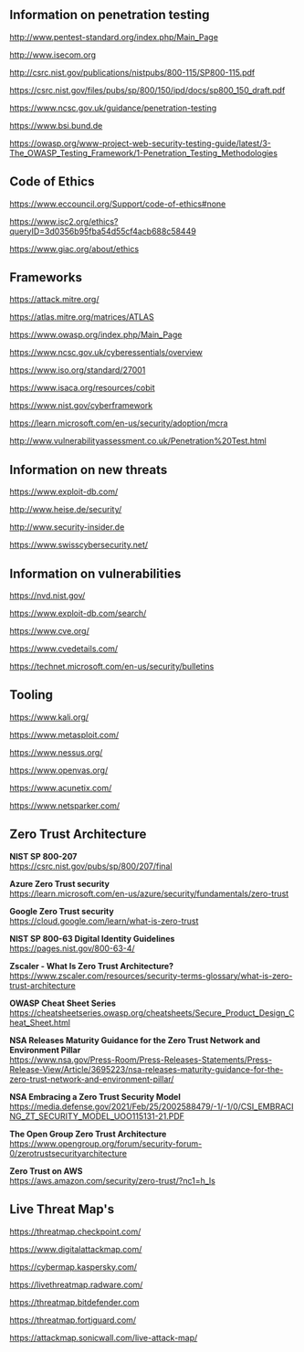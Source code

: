## Information on penetration testing

http://www.pentest-standard.org/index.php/Main_Page

http://www.isecom.org

http://csrc.nist.gov/publications/nistpubs/800-115/SP800-115.pdf

https://csrc.nist.gov/files/pubs/sp/800/150/ipd/docs/sp800_150_draft.pdf

https://www.ncsc.gov.uk/guidance/penetration-testing

https://www.bsi.bund.de

https://owasp.org/www-project-web-security-testing-guide/latest/3-The_OWASP_Testing_Framework/1-Penetration_Testing_Methodologies

##  Code of Ethics

https://www.eccouncil.org/Support/code-of-ethics#none

https://www.isc2.org/ethics?queryID=3d0356b95fba54d55cf4acb688c58449

https://www.giac.org/about/ethics

## Frameworks

https://attack.mitre.org/

https://atlas.mitre.org/matrices/ATLAS

https://www.owasp.org/index.php/Main_Page

https://www.ncsc.gov.uk/cyberessentials/overview

https://www.iso.org/standard/27001

https://www.isaca.org/resources/cobit

https://www.nist.gov/cyberframework

https://learn.microsoft.com/en-us/security/adoption/mcra

http://www.vulnerabilityassessment.co.uk/Penetration%20Test.html

##  Information on new threats

https://www.exploit-db.com/

http://www.heise.de/security/

http://www.security-insider.de

https://www.swisscybersecurity.net/


##  Information on vulnerabilities

https://nvd.nist.gov/

https://www.exploit-db.com/search/

https://www.cve.org/

https://www.cvedetails.com/

https://technet.microsoft.com/en-us/security/bulletins

## Tooling

https://www.kali.org/

https://www.metasploit.com/

https://www.nessus.org/

https://www.openvas.org/

https://www.acunetix.com/

https://www.netsparker.com/

## Zero Trust Architecture

**NIST SP 800-207**  
https://csrc.nist.gov/pubs/sp/800/207/final

**Azure Zero Trust security**  
https://learn.microsoft.com/en-us/azure/security/fundamentals/zero-trust

**Google Zero Trust security**  
https://cloud.google.com/learn/what-is-zero-trust

**NIST SP 800-63 Digital Identity Guidelines**  
https://pages.nist.gov/800-63-4/

**Zscaler - What Is Zero Trust Architecture?**  
https://www.zscaler.com/resources/security-terms-glossary/what-is-zero-trust-architecture

**OWASP Cheat Sheet Series**  
https://cheatsheetseries.owasp.org/cheatsheets/Secure_Product_Design_Cheat_Sheet.html

**NSA Releases Maturity Guidance for the Zero Trust Network and Environment Pillar**  
https://www.nsa.gov/Press-Room/Press-Releases-Statements/Press-Release-View/Article/3695223/nsa-releases-maturity-guidance-for-the-zero-trust-network-and-environment-pillar/

**NSA Embracing a Zero Trust Security Model**  
https://media.defense.gov/2021/Feb/25/2002588479/-1/-1/0/CSI_EMBRACING_ZT_SECURITY_MODEL_UOO115131-21.PDF

**The Open Group Zero Trust Architecture**  
https://www.opengroup.org/forum/security-forum-0/zerotrustsecurityarchitecture

**Zero Trust on AWS**  
https://aws.amazon.com/security/zero-trust/?nc1=h_ls


## Live Threat Map's

https://threatmap.checkpoint.com/

https://www.digitalattackmap.com/

https://cybermap.kaspersky.com/

https://livethreatmap.radware.com/

https://threatmap.bitdefender.com

https://threatmap.fortiguard.com/

https://attackmap.sonicwall.com/live-attack-map/